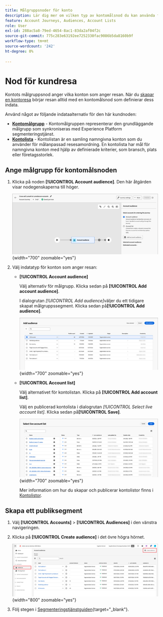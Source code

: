 ```yaml
---
title: Målgruppsnoder för konto
description: Lär dig mer om vilken typ av kontomålsnod du kan använda för att definiera indata för kontoresor i Journey Optimizer B2B edition.
feature: Account Journeys, Audiences, Account Lists
role: User
exl-id: 288ac5a8-79ed-4654-8ac1-83da2af04f2c
source-git-commit: 775c283e63192ee7252330fac9086b5da8160b9f
workflow-type: tm+mt
source-wordcount: '242'
ht-degree: 0%

---
```



# Nod för kundresa

Kontots målgruppsnod anger vilka konton som anger resan. När du [skapar en kontoresa](./journey-overview.md#create-an-account-journey) börjar resan alltid med en kontomålsnod som definierar dess indata.

Använd något av följande indataalternativ för den här kundnoden:

* **[Kontomålgrupp](../audiences/account-audience-overview.md)** - Kontomålgruppen representerar den grundläggande målgrupp som synkroniseras med Experience Platform segmenteringstjänst.
* **[Kontolista](../accounts/account-lists.md)** - Kontolistan är en samling namngivna konton som du använder för målanpassad resesamordning. En kontolista har mål för namngivna konton med hjälp av definierade kriterier, som bransch, plats eller företagsstorlek.

## Ange målgrupp för kontomålsnoden

1. Klicka på noden **[!UICONTROL Account audience]**. Den här åtgärden visar nodegenskaperna till höger.

   ![Nod för kundresa](./assets/account-journey-account-audience-node.png){width="700" zoomable="yes"}

1. Välj indatatyp för konton som anger resan:

   * **[!UICONTROL Account audience]**

     Välj alternativ för målgrupp. Klicka sedan på **[!UICONTROL Add account audience]**.

     I dialogrutan _[!UICONTROL Add audience]_&#x200B;väljer du ett tidigare skapat målgruppssegment. Klicka sedan på&#x200B;**[!UICONTROL Add audience]**.

     ![Välj ett målgruppssegment för noden](./assets/node-audience-add-dialog.png){width="700" zoomable="yes"}

   * **[!UICONTROL Account list]**

     Välj alternativet för kontolistan. Klicka på **[!UICONTROL Add account list]**.

     Välj en publicerad kontolista i dialogrutan _[!UICONTROL Select live account list]_. Klicka sedan på&#x200B;**[!UICONTROL Save]**.

     ![Välj en Live-kontolista för noden](./assets/account-journey-account-audience-select-account-list.png){width="700" zoomable="yes"}

     Mer information om hur du skapar och publicerar kontolistor finns i [Kontolistor](../accounts/account-lists.md).

## Skapa ett publiksegment

1. Välj **[!UICONTROL Accounts]** > **[!UICONTROL Audiences]** i den vänstra navigeringen.

1. Klicka på **[!UICONTROL Create audience]** i det övre högra hörnet.

   ![Skapa ett målgruppssegment](./assets/audiences-list-create.png){width="800" zoomable="yes"}

1. Följ stegen i [Segmenteringstjänstguiden](https://experienceleague.adobe.com/en/docs/experience-platform/segmentation/types/account-audiences){target="_blank"}.
